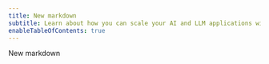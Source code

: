 ```yaml
---
title: New markdown
subtitle: Learn about how you can scale your AI and LLM applications with Neon
enableTableOfContents: true
---
```


New markdown

